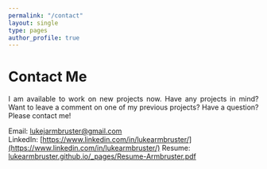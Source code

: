 ```yaml
---
permalink: "/contact"
layout: single
type: pages
author_profile: true
---
```


# Contact Me
<p style='text-align: justify;'>I am available to work on new projects now. Have any projects in mind? Want to leave a comment on one of my previous projects? Have a question? Please contact me!</p>

Email: lukejarmbruster@gmail.com  
LinkedIn: [https://www.linkedin.com/in/lukearmbruster/](https://www.linkedin.com/in/lukearmbruster/)
Resume: [lukearmbruster.github.io/_pages/Resume-Armbruster.pdf](lukearmbruster.github.io/_pages/Resume-Armbruster.pdf)
